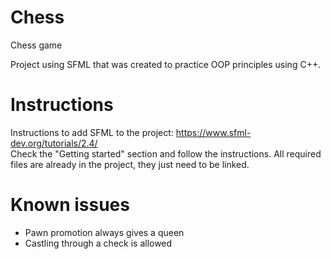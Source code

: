 # Chess
Chess game

Project using SFML that was created to practice OOP principles using C++.


# Instructions
Instructions to add SFML to the project: https://www.sfml-dev.org/tutorials/2.4/ <br />
Check the "Getting started" section and follow the instructions. All required files are already in the project, they just need to be linked.


# Known issues
- Pawn promotion always gives a queen
- Castling through a check is allowed
